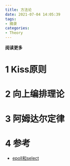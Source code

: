 ```yaml
---
title: 方法论
date: 2021-07-04 14:05:39
tags: 
- 摘录
categories: 
- Theory
---
```


**阅读更多**

<!--more-->

# 1 Kiss原则

# 2 向上编排理论

# 3 阿姆达尔定律

# 4 参考

* [epoll和select](https://zhuanlan.zhihu.com/p/64771809)
